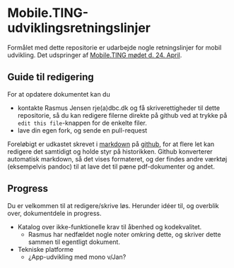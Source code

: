Mobile.TING-udviklingsretningslinjer
====================================

Formålet med dette repositorie er udarbejde nogle retningslinjer for mobil udvikling. Det udspringer af [Mobile.TING mødet d. 24. April](http://ting.dk/document/referat-fra-moedet-i-mobilting-d-24-april-2012).

## Guide til redigering

For at opdatere dokumentet kan du 
- kontakte Rasmus Jensen rje(a)dbc.dk og få skriverettigheder til dette repositorie, så du kan redigere filerne direkte på github ved at trykke på `edit this file`-knappen for de enkelte filer. 
- lave din egen fork, og sende en pull-request

Foreløbigt er udkastet skrevet i [markdown](http://en.wikipedia.org/wiki/Markdown) på [github](https://github.com/DBC-as/Mobile.TING-udviklingsretningslinjer), for at flere let kan redigere det samtidigt og holde styr på historikken. Github konverterer automatisk markdown, så det vises formateret, og der findes andre værktøj (eksempelvis pandoc) til at lave det til pæne pdf-dokumenter og andet.

## Progress

Du er velkommen til at redigere/skrive løs. Herunder idéer til, og overblik over, dokumentdele in progress.

- Katalog over ikke-funktionelle krav til åbenhed og kodekvalitet. 
    - Rasmus har nedfældet nogle noter omkring dette, og skriver dette sammen til egentligt dokument.
- Tekniske platforme
    - ¿App-udvikling med mono v/Jan?
